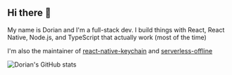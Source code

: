 ## Hi there 👋

My name is Dorian and I'm a full-stack dev. I build things with React, React Native, Node.js, and TypeScript that actually work (most of the time)

I'm also the maintainer of [react-native-keychain](https://github.com/oblador/react-native-keychain) and [serverless-offline](https://github.com/dherault/serverless-offline)

![Dorian's GitHub stats](https://github-readme-stats.vercel.app/api?username=DorianMazur)
